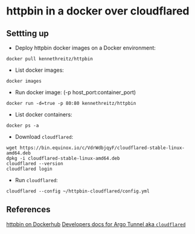 # httpbin in a docker over cloudflared 

## Settting up

* Deploy httpbin docker images on a Docker environment: 
```
docker pull kennethreitz/httpbin
```
* List docker images: 
```
docker images
```
* Run docker image: (-p  host_port:container_port)
```
docker run -d=true -p 80:80 kennethreitz/httpbin
```

* List docker containers: 
```
docker ps -a
```


* Download `cloudflared`: 
```
wget https://bin.equinox.io/c/VdrWdbjqyF/cloudflared-stable-linux-amd64.deb
dpkg -i cloudflared-stable-linux-amd64.deb
cloudflared --version
cloudflared login
```

* Run `cloudflared`: 
```
cloudflared --config ~/httpbin-cloudflared/config.yml
```



## References
[httpbin on Dockerhub](https://hub.docker.com/r/kennethreitz/httpbin/)
[Developers docs for Argo Tunnel aka `cloudflared`](https://developers.cloudflare.com/argo-tunnel/downloads/)
